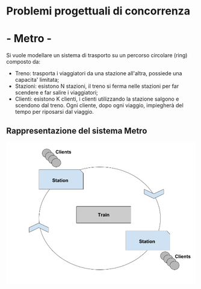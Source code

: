 # Problemi progettuali di concorrenza
# - Metro -

Si vuole modellare un sistema di trasporto su un percorso circolare (ring)
composto da:
* Treno: trasporta i viaggiatori da una stazione all'altra, possiede una
capacita' limitata;  
* Stazioni: esistono N stazioni, il treno si ferma nelle stazioni per far scendere
e far salire i viaggiatori;  
* Clienti: esistono K clienti, i clienti utilizzando la stazione salgono e
scendono dal treno. Ogni cliente, dopo ogni viaggio, impiegherà del tempo per
riposarsi dal viaggio.

## Rappresentazione del sistema Metro

![alt text](../img/metro.png "Rappresentazione del modello di metro")
